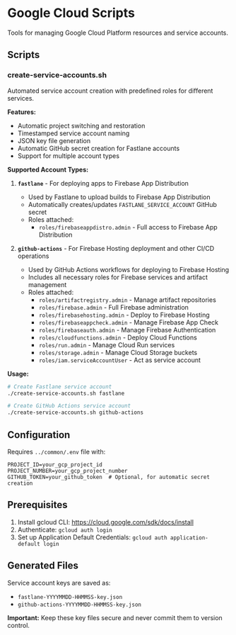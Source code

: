 # Google Cloud Scripts

Tools for managing Google Cloud Platform resources and service accounts.

## Scripts

### create-service-accounts.sh
Automated service account creation with predefined roles for different services.

**Features:**
- Automatic project switching and restoration
- Timestamped service account naming
- JSON key file generation
- Automatic GitHub secret creation for Fastlane accounts
- Support for multiple account types

**Supported Account Types:**

1. **`fastlane`** - For deploying apps to Firebase App Distribution
   - Used by Fastlane to upload builds to Firebase App Distribution
   - Automatically creates/updates `FASTLANE_SERVICE_ACCOUNT` GitHub secret
   - Roles attached:
     - `roles/firebaseappdistro.admin` - Full access to Firebase App Distribution

2. **`github-actions`** - For Firebase Hosting deployment and other CI/CD operations
   - Used by GitHub Actions workflows for deploying to Firebase Hosting
   - Includes all necessary roles for Firebase services and artifact management
   - Roles attached:
     - `roles/artifactregistry.admin` - Manage artifact repositories
     - `roles/firebase.admin` - Full Firebase administration
     - `roles/firebasehosting.admin` - Deploy to Firebase Hosting
     - `roles/firebaseappcheck.admin` - Manage Firebase App Check
     - `roles/firebaseauth.admin` - Manage Firebase Authentication
     - `roles/cloudfunctions.admin` - Deploy Cloud Functions
     - `roles/run.admin` - Manage Cloud Run services
     - `roles/storage.admin` - Manage Cloud Storage buckets
     - `roles/iam.serviceAccountUser` - Act as service account

**Usage:**
```bash
# Create Fastlane service account
./create-service-accounts.sh fastlane

# Create GitHub Actions service account
./create-service-accounts.sh github-actions
```

## Configuration

Requires `../common/.env` file with:
```
PROJECT_ID=your_gcp_project_id
PROJECT_NUMBER=your_gcp_project_number
GITHUB_TOKEN=your_github_token  # Optional, for automatic secret creation
```

## Prerequisites

1. Install gcloud CLI: https://cloud.google.com/sdk/docs/install
2. Authenticate: `gcloud auth login`
3. Set up Application Default Credentials: `gcloud auth application-default login`

## Generated Files

Service account keys are saved as:
- `fastlane-YYYYMMDD-HHMMSS-key.json`
- `github-actions-YYYYMMDD-HHMMSS-key.json`

**Important:** Keep these key files secure and never commit them to version control.